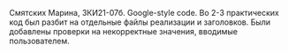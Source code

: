 Смятских Марина, ЗКИ21-07б. Google-style code.
Во 2-3 практических код был разбит на отдельные файлы реализации и заголовков. Были добавлены проверки на некорректные значения, вводимые пользователем.
